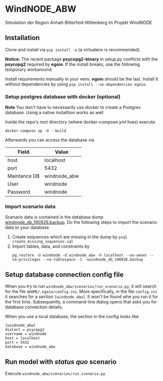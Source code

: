 # WindNODE_ABW
Simulation der Region Anhalt-Bitterfeld-Wittenberg im Projekt WindNODE

## Installation

Clone and install via `pip install -e` (a virtualenv is recommended).

**Notice:** The recent package **psycopg2-binary** in setup.py conflicts with the
**psycopg2** required by **egoio**. If the install breaks, use the following
temporary workaround:

Install requirements manually in your venv, **egoio** should be the last.
Install it without dependencies by using `pip install --no-dependencies
egoio`.

### Setup postgres database with docker (optional)

**Note** You don't have to necessarily use docker to create a Postgres database. Using a native installtion works as well

Inside the repo's root directory (where docker-compose.yml lives) execute

```
docker-compose up -d --build
```

Afterwards you can access the database via

| Field | Value |
|---|---|
| host | localhost |
| port | 5432 |
| Maintance DB | windnode_abw |
| User | windnode |
| Password | windnode |

### Import scenario data

Scenario data is contained in the database dump [windnode_db_190926.backup](https://next.rl-institut.de/s/bMToPtWaSWo2ePr). Do the following steps to import the scenario data to your database

1. Create sequences which are missing in the dump by `psql create_missing_sequences.sql`
2. Import tables, data, and constraints by 
   ```
   pg_restore -U windnode -d windnode_abw -h localhost --no-owner --no-privileges --no-tablespace -1  <windnode_db_190926.backup
   ```

## Setup database connection config file

When you try to run `windnode_abw/scenarios/run_scenario.py`, it will search for 
the file `$HOME/.egoio/config.ini`. More specifically, in the file `config.ini` 
it searches for a section `[windnode_abw]`. It won't be found whe you run it for
the first time. Subsequently, a command-line dialog opens that asks you for database
connection details.

When you use a local database, the section in the config looks like

```
[windnode_abw]
dialect = psycopg2
username = windnode
host = localhost
port = 5432
database = windnode_abw
```

## Run model with _status quo_ scenario

Execute `windnode_abw/scenarios/run_scenario.py`.
